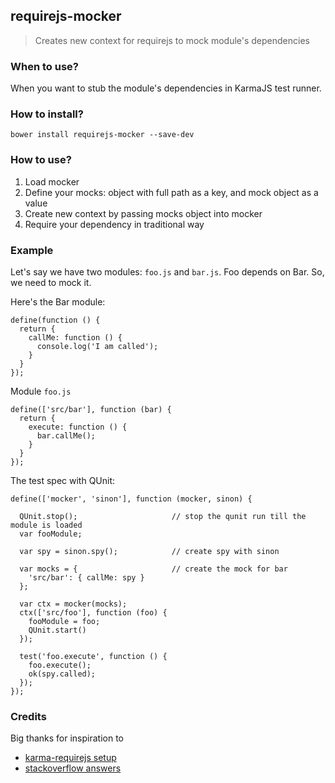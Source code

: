 ## requirejs-mocker

> Creates new context for requirejs to mock module's dependencies

### When to use?
When you want to stub the module's dependencies in KarmaJS test runner.
 
### How to install?

    bower install requirejs-mocker --save-dev

### How to use?

1. Load mocker
2. Define your mocks: object with full path as a key, and mock object as a value
3. Create new context by passing mocks object into mocker
4. Require your dependency in traditional way

### Example
Let's say we have two modules: `foo.js` and `bar.js`. Foo depends on Bar. So, we need to mock it.

Here's the Bar module:

    define(function () {
      return {
        callMe: function () {
          console.log('I am called');
        }
      }
    });

Module `foo.js`

    define(['src/bar'], function (bar) {
      return {
        execute: function () {
          bar.callMe();
        }
      }
    });

The test spec with QUnit:

    define(['mocker', 'sinon'], function (mocker, sinon) {
      
      QUnit.stop();                     // stop the qunit run till the module is loaded
      var fooModule;
       
      var spy = sinon.spy();            // create spy with sinon
      
      var mocks = {                     // create the mock for bar
        'src/bar': { callMe: spy } 
      };
      
      var ctx = mocker(mocks);
      ctx(['src/foo'], function (foo) {
        fooModule = foo;
        QUnit.start()
      });
      
      test('foo.execute', function () {
        foo.execute();
        ok(spy.called);
      });
    });
      
### Credits
Big thanks for inspiration to
* [karma-requirejs setup](https://github.com/scriptfoundry/karma-requirejs-mock)
* [stackoverflow answers](http://stackoverflow.com/questions/11439540/how-can-i-mock-dependencies-for-unit-testing-in-requirejs/11695463#11695463)
    
